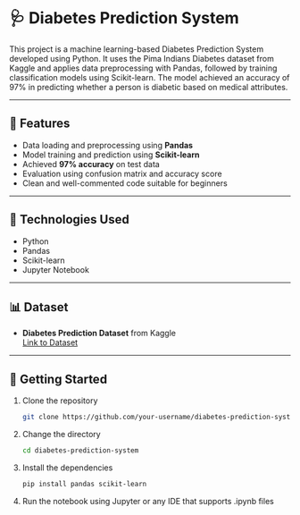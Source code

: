 # 🩺 Diabetes Prediction System

This project is a machine learning-based Diabetes Prediction System developed using Python. It uses the Pima Indians Diabetes dataset from Kaggle and applies data preprocessing with Pandas, followed by training classification models using Scikit-learn. The model achieved an accuracy of 97% in predicting whether a person is diabetic based on medical attributes.

---

## 📌 Features
- Data loading and preprocessing using **Pandas**
- Model training and prediction using **Scikit-learn**
- Achieved **97% accuracy** on test data
- Evaluation using confusion matrix and accuracy score
- Clean and well-commented code suitable for beginners

---

## 🧰 Technologies Used
- Python
- Pandas
- Scikit-learn
- Jupyter Notebook

---

## 📊 Dataset
- **Diabetes Prediction Dataset** from Kaggle  
  [Link to Dataset](https://www.kaggle.com/datasets/iammustafatz/diabetes-prediction-dataset)

---

## 🚀 Getting Started

1. Clone the repository  
   ```bash
   git clone https://github.com/your-username/diabetes-prediction-system.git

2. Change the directory
   ```bash
   cd diabetes-prediction-system

3. Install the dependencies
   ```bash
   pip install pandas scikit-learn

4. Run the notebook using Jupyter or any IDE that supports .ipynb files